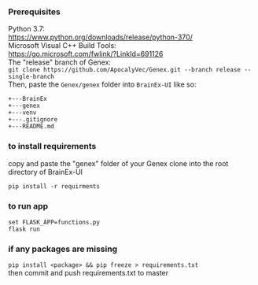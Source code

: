 ### Prerequisites
Python 3.7:<br/>
https://www.python.org/downloads/release/python-370/
<br/>
Microsoft Visual C++ Build Tools:<br/>
https://go.microsoft.com/fwlink/?LinkId=691126
<br/>
The "release" branch of Genex:<br/>
`git clone https://github.com/ApocalyVec/Genex.git --branch release --single-branch`<br/>
Then, paste the `Genex/genex` folder into `BrainEx-UI` like so:
```
+---BrainEx
+---genex
+---venv
+---.gitignore
+---README.md
```

### to install requirements

copy and paste the "genex" folder of your Genex clone into the root directory of BrainEx-UI<br/>


`pip install -r requirments`

### to run app

`set FLASK_APP=functions.py`
<br/>
`flask run`

### if any packages are missing

`pip install <package> && pip freeze > requirements.txt`
<br/>
then commit and push requirements.txt to master